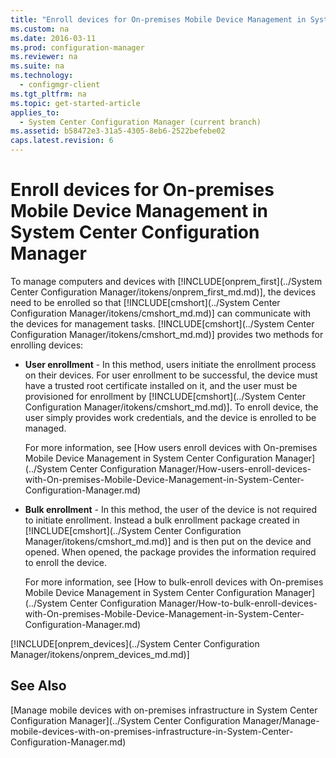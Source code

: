 ```yaml
---
title: "Enroll devices for On-premises Mobile Device Management in System Center Configuration Manager"
ms.custom: na
ms.date: 2016-03-11
ms.prod: configuration-manager
ms.reviewer: na
ms.suite: na
ms.technology: 
  - configmgr-client
ms.tgt_pltfrm: na
ms.topic: get-started-article
applies_to: 
  - System Center Configuration Manager (current branch)
ms.assetid: b58472e3-31a5-4305-8eb6-2522befebe02
caps.latest.revision: 6
---
```

# Enroll devices for On-premises Mobile Device Management in System Center Configuration Manager
To manage computers and devices with [!INCLUDE[onprem_first](../System Center Configuration Manager/itokens/onprem_first_md.md)], the devices need to be enrolled so that [!INCLUDE[cmshort](../System Center Configuration Manager/itokens/cmshort_md.md)] can communicate with the devices for management tasks. [!INCLUDE[cmshort](../System Center Configuration Manager/itokens/cmshort_md.md)] provides two methods for enrolling devices:  
  
-   **User enrollment** - In this method, users initiate the enrollment process on their devices. For user enrollment to be successful, the device must have a trusted root certificate installed on it, and the user must be provisioned for enrollment by [!INCLUDE[cmshort](../System Center Configuration Manager/itokens/cmshort_md.md)].  To enroll device, the user simply provides work credentials, and the device is enrolled to be managed.  
  
     For more information, see [How users enroll devices with On-premises Mobile Device Management in System Center Configuration Manager](../System Center Configuration Manager/How-users-enroll-devices-with-On-premises-Mobile-Device-Management-in-System-Center-Configuration-Manager.md)  
  
-   **Bulk enrollment** - In this method, the user of the device is not required to initiate enrollment. Instead a bulk enrollment package created in [!INCLUDE[cmshort](../System Center Configuration Manager/itokens/cmshort_md.md)] and  is then put on the device and opened. When opened, the package provides the information required to enroll the device.  
  
     For more information, see [How to bulk-enroll devices with On-premises Mobile Device Management in System Center Configuration Manager](../System Center Configuration Manager/How-to-bulk-enroll-devices-with-On-premises-Mobile-Device-Management-in-System-Center-Configuration-Manager.md)  
  
 [!INCLUDE[onprem_devices](../System Center Configuration Manager/itokens/onprem_devices_md.md)]   
## See Also  
 [Manage mobile devices with on-premises infrastructure in System Center Configuration Manager](../System Center Configuration Manager/Manage-mobile-devices-with-on-premises-infrastructure-in-System-Center-Configuration-Manager.md)